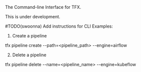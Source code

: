 The Command-line Interface for TFX.

This is under development.

#TODO(swoonna) Add instructions for CLI
Examples:

1. Create a pipeline

tfx pipeline create --path=<pipeline_path> --engine=airflow

2. Delete a pipeline

tfx pipeline delete --name=<pipeline_name> --engine=kubeflow
